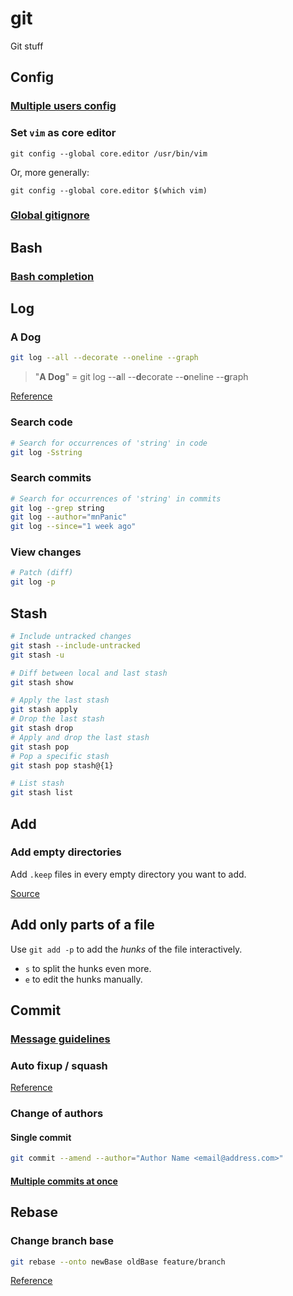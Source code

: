 # git

Git stuff

## Config

### [Multiple users config](users.md)

### Set `vim` as core editor

`git config --global core.editor /usr/bin/vim`

Or, more generally:

`git config --global core.editor $(which vim)`

### [Global gitignore](https://gist.github.com/subfuzion/db7f57fff2fb6998a16c)

## Bash

### [Bash completion](https://github.com/bobthecow/git-flow-completion/wiki/Install-Bash-git-completion)

## Log

### A Dog

```bash
git log --all --decorate --oneline --graph
```

> "**A Dog**" = git log --**a**ll --**d**ecorate --**o**neline --**g**raph

[Reference](https://stackoverflow.com/questions/1057564/pretty-git-branch-graphs)

### Search code

```bash
# Search for occurrences of 'string' in code
git log -Sstring
```

### Search commits

```bash
# Search for occurrences of 'string' in commits
git log --grep string
git log --author="mnPanic"
git log --since="1 week ago"
```

### View changes

```bash
# Patch (diff)
git log -p
```

## Stash

```bash
# Include untracked changes
git stash --include-untracked
git stash -u

# Diff between local and last stash
git stash show

# Apply the last stash
git stash apply
# Drop the last stash
git stash drop
# Apply and drop the last stash
git stash pop
# Pop a specific stash
git stash pop stash@{1}

# List stash
git stash list
```

## Add

### Add empty directories

Add `.keep` files in every empty directory you want to add.

[Source](https://stackoverflow.com/questions/115983/how-can-i-add-an-empty-directory-to-a-git-repository)

## Add only parts of a file

Use `git add -p` to add the _hunks_ of the file interactively.

- `s` to split the hunks even more.
- `e` to edit the hunks manually.

## Commit

### [Message guidelines](https://chris.beams.io/posts/git-commit/)

### Auto fixup / squash

[Reference](https://thoughtbot.com/blog/autosquashing-git-commits)

### Change of authors

#### Single commit

```bash
git commit --amend --author="Author Name <email@address.com>"
```

#### [Multiple commits at once](https://help.github.com/en/articles/changing-author-info)

## Rebase

### Change branch base

```bash
git rebase --onto newBase oldBase feature/branch
```

[Reference](https://stackoverflow.com/questions/10853935/change-branch-base)
